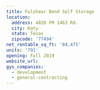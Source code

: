```yaml
---
title: Fulshear Bend Self Storage
location:
  address: 4826 FM 1463 Rd.
  city: Katy
  state: Texas
  zipcode: '77494'
net_rentable_sq_ft: '84,475'
units: '791'
opening: Fall 2019
website_url:
gys_companies:
  - development
  - general-contracting
---
```


